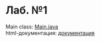 # Лаб. №1

Main class: [Main.java](https://github.com/mishachin/lab1BaseProg/blob/master/src/Main.java)  
html-документация: [документация](https://github.com/mishachin/lab1BaseProg/blob/master/src/Main.html)
